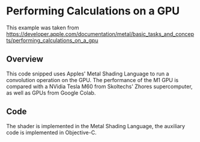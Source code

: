 # Performing Calculations on a GPU

This example was taken from https://developer.apple.com/documentation/metal/basic_tasks_and_concepts/performing_calculations_on_a_gpu

## Overview

This code snipped uses Apples' Metal Shading Language to run a convolution operation on the GPU. The performance of the M1 GPU is compared with a NVidia Tesla M60 from Skoltechs' Zhores supercomputer, as well as GPUs from Google Colab.

## Code

The shader is implemented in the Metal Shading Language, the auxiliary code is implemented in Objective-C.
